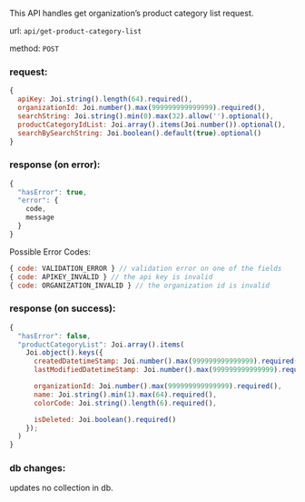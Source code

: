 This API handles get organization’s product category list request.

url: `api/get-product-category-list`

method: `POST`

### request: 
```js
{
  apiKey: Joi.string().length(64).required(),
  organizationId: Joi.number().max(999999999999999).required(),
  searchString: Joi.string().min(0).max(32).allow('').optional(),
  productCategoryIdList: Joi.array().items(Joi.number()).optional(),
  searchBySearchString: Joi.boolean().default(true).optional()
}
```

### response (on error):
```js
{
  "hasError": true,
  "error": {
    code,
    message
  }
}
```

Possible Error Codes:
```js
{ code: VALIDATION_ERROR } // validation error on one of the fields
{ code: APIKEY_INVALID } // the api key is invalid
{ code: ORGANIZATION_INVALID } // the organization id is invalid
```

### response (on success):
```js
{
  "hasError": false,
  "productCategoryList": Joi.array().items(
    Joi.object().keys({
      createdDatetimeStamp: Joi.number().max(999999999999999).required(),
      lastModifiedDatetimeStamp: Joi.number().max(999999999999999).required(),

      organizationId: Joi.number().max(999999999999999).required(),
      name: Joi.string().min(1).max(64).required(),
      colorCode: Joi.string().length(6).required(),

      isDeleted: Joi.boolean().required()
    });
  )
}
```

### db changes:
updates no collection in db.